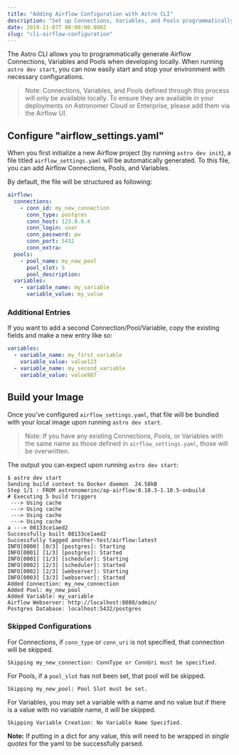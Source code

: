 ```yaml
---
title: "Adding Airflow Configuration with Astro CLI"
description: "Set up Connections, Variables, and Pools programmatically with the Astro CLI."
date: 2019-11-07T 00:00:00.000Z
slug: "cli-airflow-configuration"
---
```


The Astro CLI allows you to programmatically generate Airflow Connections, Variables and Pools when developing locally. When running `astro dev start`, you can now easily start and stop your environment with necessary configurations.

> Note: Connections, Variables, and Pools defined through this process will only be available locally. To ensure they are available in your deployments on Astronomer Cloud or Enterprise, please add them via the Airflow UI.

## Configure "airflow_settings.yaml"

When you first initialize a new Airflow project (by running `astro dev init`), a file titled `airflow_settings.yaml` will be automatically generated. To this file, you can add Airflow Connections, Pools, and Variables.

By default, the file will be structured as following:

```yaml
airflow:
  connections:
    - conn_id: my_new_connection
      conn_type: postgres
      conn_host: 123.0.0.4
      conn_login: user
      conn_password: pw
      conn_port: 5432
      conn_extra:
  pools:
    - pool_name: my_new_pool
      pool_slot: 5
      pool_description:
  variables:
    - variable_name: my_variable
      variable_value: my_value
```

### Additional Entries

If you want to add a second Connection/Pool/Variable, copy the existing fields and make a new entry like so:

```yaml
variables:
  - variable_name: my_first_variable
    variable_value: value123
  - variable_name: my_second_variable
    variable_value: value987
```

## Build your Image

Once you've configured `airflow_settings.yaml`, that file will be bundled with your local image upon running `astro dev start`.

>Note: If you have any existing Connections, Pools, or Variables with the same name as those defined in `airflow_settings.yaml`, those will be overwritten.

The output you can expect upon running `astro dev start`:

```
$ astro dev start
Sending build context to Docker daemon  24.58kB
Step 1/1 : FROM astronomerinc/ap-airflow:0.10.3-1.10.5-onbuild
# Executing 5 build triggers
 ---> Using cache
 ---> Using cache
 ---> Using cache
 ---> Using cache
a ---> 08133ce1aed2
Successfully built 08133ce1aed2
Successfully tagged another-test/airflow:latest
INFO[0000] [0/3] [postgres]: Starting                   
INFO[0001] [1/3] [postgres]: Started                    
INFO[0001] [1/3] [scheduler]: Starting                  
INFO[0002] [2/3] [scheduler]: Started                   
INFO[0002] [2/3] [webserver]: Starting                  
INFO[0003] [3/3] [webserver]: Started                   
Added Connection: my_new_connection
Added Pool: my_new_pool
Added Variable: my_variable
Airflow Webserver: http://localhost:8080/admin/
Postgres Database: localhost:5432/postgres
```

### Skipped Configurations

For Connections, if `conn_type` or `conn_uri` is not specified, that connection will be skipped.

```
Skipping my_new_connection: ConnType or ConnUri must be specified.
```

For Pools, if a `pool_slot` has not been set, that pool will be skipped.

```
Skipping my_new_pool: Pool Slot must be set.
```

For Variables, you may set a variable with a name and no value but if there is a value with no variable name, it will be skipped.

```
Skipping Variable Creation: No Variable Name Specified.
```

**Note:** If putting in a dict for any value, this will need to be wrapped in *single quotes* for the yaml to be successfully parsed.
